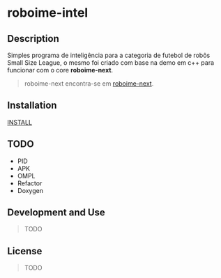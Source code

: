 roboime-intel 
=============


Description
-----------
Simples programa de inteligência para a categoria de futebol de robôs Small Size League, o mesmo foi criado com base na demo em c++ para funcionar com o core **roboime-next**.

> roboime-next encontra-se em [roboime-next][roboime-next].


Installation
------------
[INSTALL][install]


TODO
----
* PID
* APK
* OMPL
* Refactor
* Doxygen
 

Development and Use
-------------------
> TODO

License
-------
> TODO

[protobuf]: https://developers.google.com/protocol-buffers/
[travis]: https://travis-ci.org/SIRLab/VSS-Vision
[install]: https://github.com/roboime/roboime-intel/blob/master/INSTALL.md
[roboime-next]: https://github.com/roboime/roboime-next



